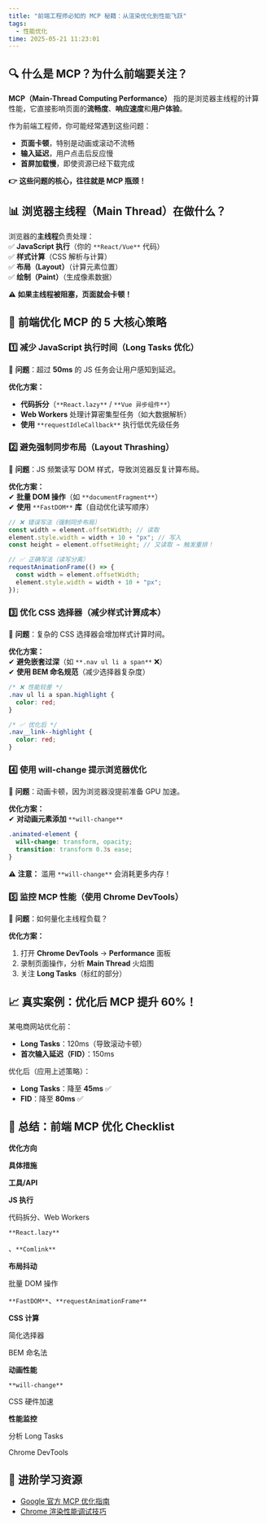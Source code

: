 ```yaml
---
title: "前端工程师必知的 MCP 秘籍：从渲染优化到性能飞跃"
tags:
  - 性能优化
time: 2025-05-21 11:23:01
---
```


## 🔍 什么是 MCP？为什么前端要关注？

**MCP（Main-Thread Computing Performance）** 指的是浏览器主线程的计算性能，它直接影响页面的**流畅度**、**响应速度**和**用户体验**。

作为前端工程师，你可能经常遇到这些问题：

- **页面卡顿**，特别是动画或滚动不流畅
- **输入延迟**，用户点击后反应慢
- **首屏加载慢**，即使资源已经下载完成

**👉** **这些问题的核心，往往就是 MCP 瓶颈！**

## 📊 浏览器主线程（Main Thread）在做什么？

浏览器的**主线程**负责处理：  
✅ **JavaScript 执行**（你的 `**React/Vue**` 代码）  
✅ **样式计算**（CSS 解析与计算）  
✅ **布局（Layout）**（计算元素位置）  
✅ **绘制（Paint）**（生成像素数据）

**⚠️** **如果主线程被阻塞，页面就会卡顿！**

## 🚀 前端优化 MCP 的 5 大核心策略

### 1️⃣ 减少 JavaScript 执行时间（Long Tasks 优化）

📌 **问题**：超过 **50ms** 的 JS 任务会让用户感知到延迟。

**优化方案：**

- **代码拆分**（`**React.lazy**` / `**Vue 异步组件**`）
- **Web Workers** 处理计算密集型任务（如大数据解析）
- **使用** `**requestIdleCallback**` 执行低优先级任务

### 2️⃣ 避免强制同步布局（Layout Thrashing）

📌 **问题**：JS 频繁读写 DOM 样式，导致浏览器反复计算布局。

**优化方案：**  
✔ **批量 DOM 操作**（如 `**documentFragment**`）  
✔ **使用** `**FastDOM**` **库**（自动优化读写顺序）

```javascript
// ❌ 错误写法（强制同步布局）
const width = element.offsetWidth; // 读取
element.style.width = width + 10 + "px"; // 写入
const height = element.offsetHeight; // 又读取 → 触发重排！

// ✅ 正确写法（读写分离）
requestAnimationFrame(() => {
  const width = element.offsetWidth;
  element.style.width = width + 10 + "px";
});
```

### 3️⃣ 优化 CSS 选择器（减少样式计算成本）

📌 **问题**：复杂的 CSS 选择器会增加样式计算时间。

**优化方案：**  
✔ **避免嵌套过深**（如 `**.nav ul li a span**` ❌）  
✔ **使用 BEM 命名规范**（减少选择器复杂度）

```css
/* ❌ 性能较差 */
.nav ul li a span.highlight {
  color: red;
}

/* ✅ 优化后 */
.nav__link--highlight {
  color: red;
}
```

### 4️⃣ 使用 will-change 提示浏览器优化

📌 **问题**：动画卡顿，因为浏览器没提前准备 GPU 加速。

**优化方案：**  
✔ **对动画元素添加** `**will-change**`

```css
.animated-element {
  will-change: transform, opacity;
  transition: transform 0.3s ease;
}
```

**⚠️** **注意：** 滥用 `**will-change**` 会消耗更多内存！

### 5️⃣ 监控 MCP 性能（使用 Chrome DevTools）

📌 **问题**：如何量化主线程负载？

**优化方案：**

1.  打开 **Chrome DevTools** → **Performance** 面板
2.  录制页面操作，分析 **Main Thread** 火焰图
3.  关注 **Long Tasks**（标红的部分）

## 📈 真实案例：优化后 MCP 提升 60%！

某电商网站优化前：

- **Long Tasks**：120ms（导致滚动卡顿）
- **首次输入延迟（FID）**：150ms

优化后（应用上述策略）：

- **Long Tasks**：降至 **45ms** ✅
- **FID**：降至 **80ms** ✅

## 🎯 总结：前端 MCP 优化 Checklist

**优化方向**

**具体措施**

**工具/API**

**JS 执行**

代码拆分、Web Workers

`**React.lazy**`

、`**Comlink**`

**布局抖动**

批量 DOM 操作

`**FastDOM**`、`**requestAnimationFrame**`

**CSS 计算**

简化选择器

BEM 命名法

**动画性能**

`**will-change**`

CSS 硬件加速

**性能监控**

分析 Long Tasks

Chrome DevTools

## 🚀 进阶学习资源

- [Google 官方 MCP 优化指南](https://web.dev/optimize-long-tasks/)
- [Chrome 渲染性能调试技巧](https://developer.chrome.com/docs/devtools/performance/)
